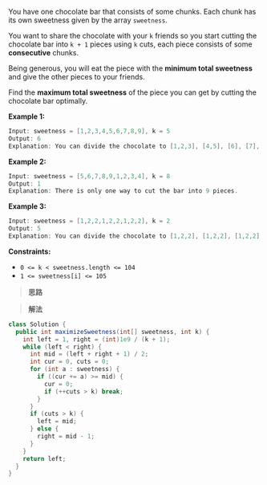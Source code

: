 You have one chocolate bar that consists of some chunks. Each chunk has its own sweetness given by the array `sweetness`.

You want to share the chocolate with your `k` friends so you start cutting the chocolate bar into `k + 1` pieces using `k` cuts, each piece consists of some **consecutive** chunks.

Being generous, you will eat the piece with the **minimum total sweetness** and give the other pieces to your friends.

Find the **maximum total sweetness** of the piece you can get by cutting the chocolate bar optimally.



**Example 1:**

```java
Input: sweetness = [1,2,3,4,5,6,7,8,9], k = 5
Output: 6
Explanation: You can divide the chocolate to [1,2,3], [4,5], [6], [7], [8], [9]
```

**Example 2:**

```java
Input: sweetness = [5,6,7,8,9,1,2,3,4], k = 8
Output: 1
Explanation: There is only one way to cut the bar into 9 pieces.
```

**Example 3:**

```java
Input: sweetness = [1,2,2,1,2,2,1,2,2], k = 2
Output: 5
Explanation: You can divide the chocolate to [1,2,2], [1,2,2], [1,2,2]
```

 

**Constraints:**

- `0 <= k < sweetness.length <= 104`
- `1 <= sweetness[i] <= 105`



> **思路**





> **解法**

```java
class Solution {
  public int maximizeSweetness(int[] sweetness, int k) {
    int left = 1, right = (int)1e9 / (k + 1);
    while (left < right) {
      int mid = (left + right + 1) / 2;
      int cur = 0, cuts = 0;
      for (int a : sweetness) {
        if ((cur += a) >= mid) {
          cur = 0;
          if (++cuts > k) break;
        }
      }
      if (cuts > k) {
        left = mid;
      } else {
        right = mid - 1;
      }
    }
    return left;
  }
}
```

